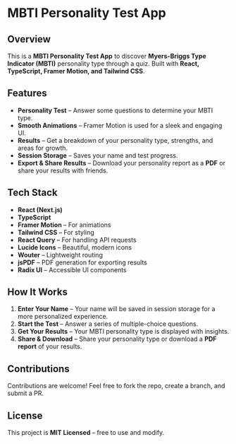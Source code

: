 # MBTI Personality Test App

## Overview

This is a **MBTI Personality Test App** to discover **Myers-Briggs Type Indicator (MBTI)** personality type through a quiz. Built with **React, TypeScript, Framer Motion, and Tailwind CSS**.

## Features

- **Personality Test** – Answer some questions to determine your MBTI type.  
- **Smooth Animations** – Framer Motion is used for a sleek and engaging UI.  
- **Results** – Get a breakdown of your personality type, strengths, and areas for growth.  
- **Session Storage** – Saves your name and test progress.  
- **Export & Share Results** – Download your personality report as a **PDF** or share your results with friends.  

## Tech Stack

- **React (Next.js)**
- **TypeScript**
- **Framer Motion** – For animations  
- **Tailwind CSS** – For styling  
- **React Query** – For handling API requests  
- **Lucide Icons** – Beautiful, modern icons  
- **Wouter** – Lightweight routing  
- **jsPDF** – PDF generation for exporting results  
- **Radix UI** – Accessible UI components

## How It Works

1. **Enter Your Name** – Your name will be saved in session storage for a more personalized experience.  
2. **Start the Test** – Answer a series of multiple-choice questions.  
3. **Get Your Results** – Your MBTI personality type is displayed with insights.  
4. **Share & Download** – Share your personality type or download a **PDF report** of your results.  

## Contributions

Contributions are welcome! Feel free to fork the repo, create a branch, and submit a PR.  

## License

This project is **MIT Licensed** – free to use and modify.

